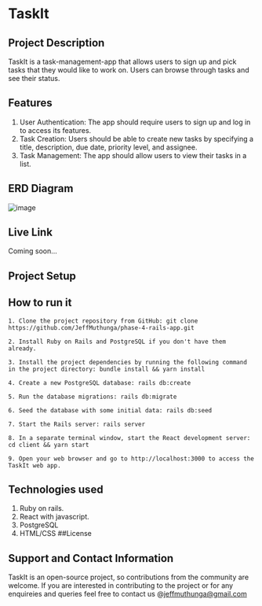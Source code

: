 # TaskIt

## Project Description
TaskIt is a task-management-app that allows users to sign up and pick tasks that they would like to work on. Users can browse through tasks and see their status. 

## Features
1. User Authentication: The app should require users to sign up and log in to access its features.
2. Task Creation: Users should be able to create new tasks by specifying a title, description, due date, priority level, and assignee.
3. Task Management: The app should allow users to view their tasks in a list.

## ERD Diagram
![image](https://user-images.githubusercontent.com/118323350/233632376-9a9978e4-6deb-4831-b54e-45509644c8a7.png)
## Live Link
Coming soon...
## Project Setup
## How to run  it
    1. Clone the project repository from GitHub: git clone https://github.com/JeffMuthunga/phase-4-rails-app.git

    2. Install Ruby on Rails and PostgreSQL if you don't have them already.

    3. Install the project dependencies by running the following command in the project directory: bundle install && yarn install

    4. Create a new PostgreSQL database: rails db:create

    5. Run the database migrations: rails db:migrate

    6. Seed the database with some initial data: rails db:seed

    7. Start the Rails server: rails server

    8. In a separate terminal window, start the React development server: cd client && yarn start

    9. Open your web browser and go to http://localhost:3000 to access the TaskIt web app.

## Technologies used
  1. Ruby on rails.
  2. React with javascript.
  3. PostgreSQL
  4. HTML/CSS
##License

## Support and Contact Information
TaskIt is an open-source project, so contributions from the community are welcome. If you are interested in contributing to the project or for any enquireies and queries feel free to contact us @jeffmuthunga@gmail.com 
